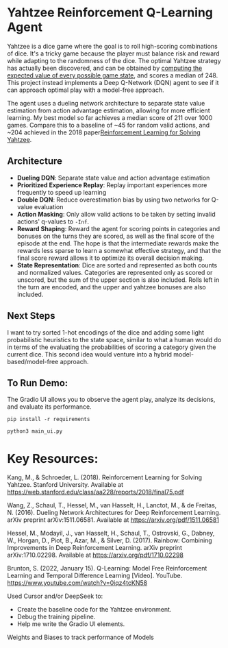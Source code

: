 # Yahtzee Reinforcement Q-Learning Agent

Yahtzee is a dice game where the goal is to roll high-scoring combinations of dice. It's a tricky game because the player must balance risk and reward while adapting to the randomness of the dice. The optimal Yahtzee strategy has actually been discovered, and can be obtained by [computing the expected value of every possible game state](http://www.yahtzee.org.uk/optimal_yahtzee_TV.pdf "http://www.yahtzee.org.uk/optimal_yahtzee_TV.pdf by Tom Verhoeff"), and scores a median of 248. This project instead implements a Deep Q-Network (DQN) agent to see if it can approach optimal play with a model-free approach. 

The agent uses a dueling network architecture to separate state value estimation from action advantage estimation, allowing for more efficient learning. My best model so far achieves a median score of 211 over 1000 games. Compare this to a baseline of ~45 for random valid actions, and ~204 achieved in the 2018 paper[Reinforcement Learning for Solving Yahtzee](https://web.stanford.edu/class/aa228/reports/2018/final75.pdf "PDF of the paper by Minhyung Kang and Luca Schroeder"). 


## Architecture

- **Dueling DQN**: Separate state value and action advantage estimation
- **Prioritized Experience Replay**: Replay important experiences more frequently to speed up learning
- **Double DQN**: Reduce overestimation bias by using two networks for Q-value evaluation
- **Action Masking**: Only allow valid actions to be taken by setting invalid actions' q-values to `-Inf`.
- **Reward Shaping**: Reward the agent for scoring points in categories and bonuses on the turns they are scored, as well as the final score of the episode at the end. The hope is that the intermediate rewards make the rewards less sparse to learn a somewhat effective strategy, and that the final score reward allows it to optimize its overall decision making. 
- **State Representation**: Dice are sorted and represented as both counts and normalized values. Categories are represented only as scored or unscored, but the sum of the upper section is also included. Rolls left in the turn are encoded, and the upper and yahtzee bonuses are also included. 

## Next Steps

I want to try sorted 1-hot encodings of the dice and adding some light probabilistic heuristics to the state space, similar to what a human would do in terms of the evaluating the probabilities of scoring a category given the current dice. This second idea would venture into a hybrid model-based/model-free approach. 



## To Run Demo:

The Gradio UI allows you to observe the agent play, analyze its decisions, and evaluate its performance. 


`pip install -r requirements`

`python3 main_ui.py`


# Key Resources:


Kang, M., & Schroeder, L. (2018). Reinforcement Learning for Solving Yahtzee. Stanford University. Available at https://web.stanford.edu/class/aa228/reports/2018/final75.pdf

Wang, Z., Schaul, T., Hessel, M., van Hasselt, H., Lanctot, M., & de Freitas, N. (2016). Dueling Network Architectures for Deep Reinforcement Learning. arXiv preprint arXiv:1511.06581. Available at https://arxiv.org/pdf/1511.06581

Hessel, M., Modayil, J., van Hasselt, H., Schaul, T., Ostrovski, G., Dabney, W., Horgan, D., Piot, B., Azar, M., & Silver, D. (2017). Rainbow: Combining Improvements in Deep Reinforcement Learning. arXiv preprint arXiv:1710.02298. Available at https://arxiv.org/pdf/1710.02298

Brunton, S. (2022, January 15). Q-Learning: Model Free Reinforcement Learning and Temporal Difference Learning [Video]. YouTube. https://www.youtube.com/watch?v=0iqz4tcKN58

Used Cursor and/or DeepSeek to: 
- Create the baseline code for the Yahtzee environment. 
- Debug the training pipeline.
- Help me write the Gradio UI elements. 

Weights and Biases to track performance of Models

